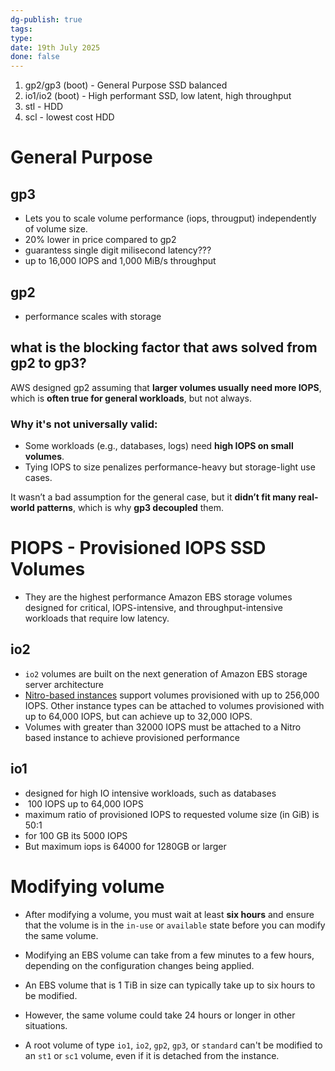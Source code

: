 ```yaml
---
dg-publish: true
tags: 
type: 
date: 19th July 2025
done: false
---
```

1. gp2/gp3 (boot) - General Purpose SSD balanced
2. io1/io2 (boot) - High performant SSD, low latent, high throughput
3. stl - HDD
4. scl - lowest cost HDD

# General Purpose
## gp3
- Lets you to scale volume performance (iops, througput) independently of volume size.
- 20% lower in price compared to gp2
- guarantess single digit milisecond latency???
- up to 16,000 IOPS and 1,000 MiB/s throughput
## gp2
- performance scales with storage
## what is the blocking factor that aws solved from gp2 to gp3?
AWS designed gp2 assuming that **larger volumes usually need more IOPS**, which is **often true for general workloads**, but not always.
### Why it's not universally valid:
- Some workloads (e.g., databases, logs) need **high IOPS on small volumes**.
- Tying IOPS to size penalizes performance-heavy but storage-light use cases.

It wasn’t a bad assumption for the general case, but it **didn’t fit many real-world patterns**, which is why **gp3 decoupled** them.
# PIOPS - Provisioned IOPS SSD Volumes
- They are the highest performance Amazon EBS storage volumes designed for critical, IOPS-intensive, and throughput-intensive workloads that require low latency.
## io2
- `io2` volumes are built on the next generation of Amazon EBS storage server architecture
- [Nitro-based instances](https://docs.aws.amazon.com/ec2/latest/instancetypes/ec2-nitro-instances.html) support volumes provisioned with up to 256,000 IOPS. Other instance types can be attached to volumes provisioned with up to 64,000 IOPS, but can achieve up to 32,000 IOPS.
- Volumes with greater than 32000 IOPS must be attached to a Nitro based instance to achieve provisioned performance
## io1
- designed for high IO intensive workloads, such as databases
-  100 IOPS up to 64,000 IOPS
- maximum ratio of provisioned IOPS to requested volume size (in GiB) is 50:1
- for 100 GB its 5000 IOPS
- But maximum iops is 64000 for 1280GB or larger
# Modifying volume 
- After modifying a volume, you must wait at least **six hours** and ensure that the volume is in the `in-use` or `available` state before you can modify the same volume.
- Modifying an EBS volume can take from a few minutes to a few hours, depending on the configuration changes being applied.
- An EBS volume that is 1 TiB in size can typically take up to six hours to be modified.
- However, the same volume could take 24 hours or longer in other situations.

- A root volume of type `io1`, `io2`, `gp2`, `gp3`, or `standard` can't be modified to an `st1` or `sc1` volume, even if it is detached from the instance.